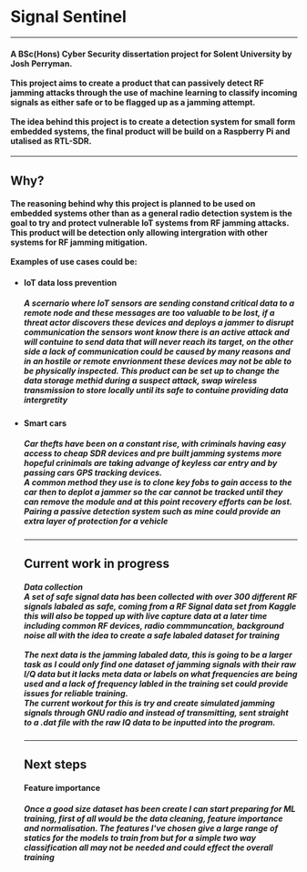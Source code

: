 # Signal Sentinel
--- 
#### A BSc(Hons) Cyber Security dissertation project for Solent University by Josh Perryman.<br><br>This project aims to create a product that can passively detect RF jamming attacks through the use of machine learning to classify incoming signals as either safe or to be flagged up as a jamming attempt.<br><br>The idea behind this project is to create a detection system for small form embedded systems, the final product will be build on a Raspberry Pi and utalised as RTL-SDR.
---
## Why?

#### The reasoning behind why this project is planned to be used on embedded systems other than as a general radio detection system is the goal to try and protect vulnerable IoT systems from RF jamming attacks.<br>This product will be detection only allowing intergration with other systems for RF jamming mitigation.<br><br>Examples of use cases could be:

- #### IoT data loss prevention
  ##### A scernario where IoT sensors are sending constand critical data to a remote node and these messages are too valuable to be lost, if a threat actor discovers these devices and deploys a jammer to disrupt communication the sensors wont know there is an active attack and will contuine to send data that will never reach its target, on the other side a lack of communication could be caused by many reasons and in an hostile or remote envrionment these devices may not be able to be physically inspected. This product can be set up to change the data storage methid during a suspect attack, swap wireless transmission to store locally until its safe to contuine providing data intergretity 

- #### Smart cars
  ##### Car thefts have been on a constant rise, with criminals having easy access to cheap SDR devices and pre built jamming systems more hopeful crinimals are taking advange of keyless car entry and by passing cars GPS tracking devices. <br>A common method they use is to clone key fobs to gain access to the car then to deplot a jammer so the car cannot be tracked until they can remove the module and at this point recovery efforts can be lost. Pairing a passive detection system such as mine could provide an extra layer of protection for a vehicle 

  ---

  ## Current work in progress

  ##### Data collection<br>A set of safe signal data has been collected with over 300 different RF signals labaled as safe, coming from a RF Signal data set from Kaggle this will also be topped up with live capture data at a later time including common RF devices, radio commmuncation, background noise all with the idea to create a safe labaled dataset for training<br><br>The next data is the jamming labaled data, this is going to be a larger task as I could only find one dataset of jamming signals with their raw I/Q data but it lacks meta data or labels on what frequencies are being used and a lack of frequency labled in the training set could provide issues for reliable training.<br>The current workout for this is try and create simulated jamming signals through GNU radio and instead of transmitting, sent straight to a .dat file with the raw IQ data to be inputted into the program.

  ---
  ## Next steps

  #### Feature importance

  ##### Once a good size dataset has been create I can start preparing for ML training, first of all would be the data cleaning, feature importance and normalisation. The features I've chosen give a large range of statics for the models to train from but for a simple two way classification all may not be needed and could effect the overall training
 
